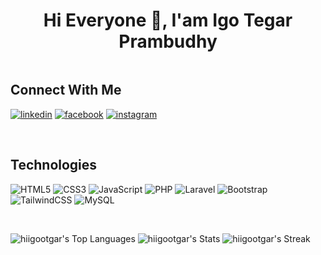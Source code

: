 <h1 align="center">Hi Everyone 👋, I'am Igo Tegar Prambudhy</h1>
<center><img src="https://komarev.com/ghpvc/?username=hiigootgar&style=flat-square&color=blue" alt=""/></center>

<p align="left">
<h2>Connect With Me </h2>
<p><a target="_blank" href="https://www.linkedin.com/in/igo-tegar-prambudhy" style="display: inline-block;"><img src="https://img.shields.io/badge/linkedin-logo?style=for-the-badge&logo=linkedin&logoColor=white&color=%230a77b6" alt="linkedin" /></a>
<a target="_blank" href="https://www.facebook.com/igonotfound" style="display: inline-block;"><img src="https://img.shields.io/badge/facebook-logo?style=for-the-badge&logo=facebook&logoColor=white&color=%230866ff" alt="facebook" /></a>
<a target="_blank" href="https://www.instagram.com/tgar_igohy" style="display: inline-block;"><img src="https://img.shields.io/badge/instagram-logo?style=for-the-badge&logo=instagram&logoColor=white&color=%23F35369" alt="instagram" /></a></p>
</p>

<br/>  
<h2>Technologies </h2>

![HTML5](https://img.shields.io/badge/html5-%23E34F26.svg?style=for-the-badge&logo=html5&logoColor=white) ![CSS3](https://img.shields.io/badge/css3-%231572B6.svg?style=for-the-badge&logo=css3&logoColor=white) ![JavaScript](https://img.shields.io/badge/javascript-%23323330.svg?style=for-the-badge&logo=javascript&logoColor=%23F7DF1E) ![PHP](https://img.shields.io/badge/php-%23777BB4.svg?style=for-the-badge&logo=php&logoColor=white) ![Laravel](https://img.shields.io/badge/laravel-%23FF2D20.svg?style=for-the-badge&logo=laravel&logoColor=white) ![Bootstrap](https://img.shields.io/badge/bootstrap-%238511FA.svg?style=for-the-badge&logo=bootstrap&logoColor=white) ![TailwindCSS](https://img.shields.io/badge/tailwindcss-%2338B2AC.svg?style=for-the-badge&logo=tailwind-css&logoColor=white) ![MySQL](https://img.shields.io/badge/mysql-4479A1.svg?style=for-the-badge&logo=mysql&logoColor=white) 

<br/>  

![hiigootgar's Top Languages](https://github-readme-stats.vercel.app/api/top-langs/?username=hiigootgar&theme=algolia&show_icons=true&hide_border=true&layout=compact)
![hiigootgar's Stats](https://github-readme-stats.vercel.app/api?username=hiigootgar&theme=algolia&show_icons=true&hide_border=true&count_private=true)
![hiigootgar's Streak](https://github-readme-streak-stats.herokuapp.com/?user=hiigootgar&theme=algolia&hide_border=true)



